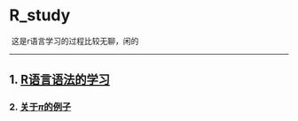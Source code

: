 # R_study

​	这是r语言学习的过程比较无聊，闲的

---

## 1. [R语言语法的学习](./1/1.R语言语法的学习.md)

### 2. [关于$\pi$的例子](./2/关于πpi的例子.md)







##### 



